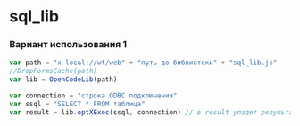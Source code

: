 # sql_lib
### Вариант использования 1
```javascript
var path = "x-local://wt/web" + "путь до библиотеки" + "sql_lib.js"
//DropFormsCache(path)
var lib = OpenCodeLib(path)

var connection = "строка ODBC подключения"
var ssql = "SELECT * FROM таблица"
var result = lib.optXExec(ssql, connection) // в result упадет результат выборки ssql

```
